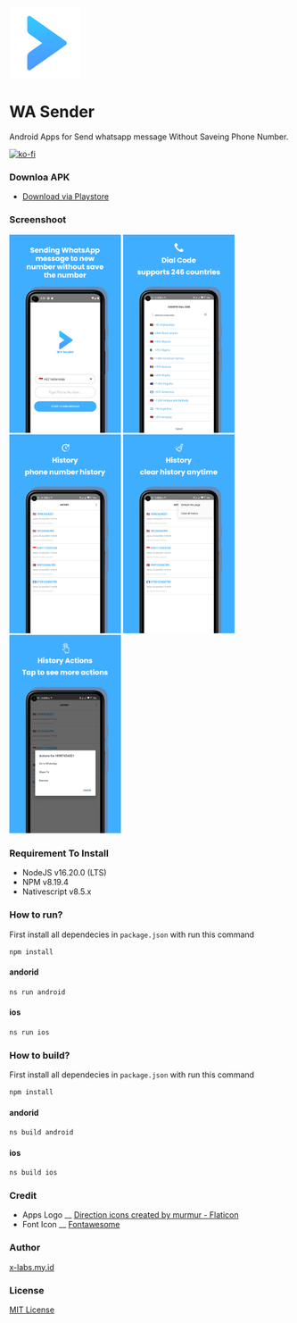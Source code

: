 <link rel="shortcut icon" type="image/x-icon" href="https://raw.githubusercontent.com/x-labs-86/hosting-assets/main/whatsapp-sender/icon.png">
<img src="https://raw.githubusercontent.com/x-labs-86/hosting-assets/main/wa-sender/icon.png" width="128">

# WA Sender

Android Apps for Send whatsapp message Without Saveing Phone Number.

[![ko-fi](https://www.ko-fi.com/img/githubbutton_sm.svg)](https://ko-fi.com/K3K02WIPN)

### Downloa APK

- [Download via Playstore](https://play.google.com/store/apps/details?id=com.kang.cahya.apps.wasender)

### Screenshoot

<img src="https://raw.githubusercontent.com/x-labs-86/hosting-assets/main/wa-sender/screen-1.png" width="200"> <img src="https://raw.githubusercontent.com/x-labs-86/hosting-assets/main/wa-sender/screen-2.png" width="200"> <img src="https://raw.githubusercontent.com/x-labs-86/hosting-assets/main/wa-sender/screen-3.png" width="200"> <img src="https://raw.githubusercontent.com/x-labs-86/hosting-assets/main/wa-sender/screen-4.png" width="200"> <img src="https://raw.githubusercontent.com/x-labs-86/hosting-assets/main/wa-sender/screen-5.png" width="200">

### Requirement To Install

- NodeJS v16.20.0 (LTS)
- NPM v8.19.4
- Nativescript v8.5.x

### How to run?

First install all dependecies in `package.json` with run this command

```bash
npm install
```

#### andorid

```bash
ns run android
```

#### ios

```bash
ns run ios
```

### How to build?

First install all dependecies in `package.json` with run this command

```bash
npm install
```

#### andorid

```bash
ns build android
```

#### ios

```bash
ns build ios
```

### Credit

- Apps Logo \_\_ [Direction icons created by murmur - Flaticon](https://www.flaticon.com/free-icons/direction)
- Font Icon \_\_ [Fontawesome](https://fontawesome.com/)

### Author

[x-labs.my.id](https://www.x-labs.my.id/)

### License

[MIT License](https://github.com/x-labs-86/whatsapp-sender/blob/main/LICENSE)
